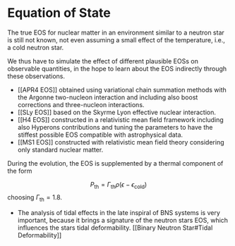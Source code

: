 # Equation of State

The true EOS for nuclear matter in an environment similar to a neutron star is still not known, not even assuming a small effect of the temperature, i.e., a cold neutron star.

We thus have to simulate the effect of different plausible EOSs on observable quantities, in the hope to learn about the EOS indirectly through these observations.

- [[APR4 EOS]] obtained using variational chain summation methods with the Argonne two-nucleon interaction and including also boost corrections and three-nucleon interactions.
- [[SLy EOS]] based on the Skyrme Lyon effective nuclear interaction.
- [[H4 EOS]] constructed in a relativistic mean field framework including also Hyperons contributions and tuning the parameters to have the stiffest possible EOS compatible with astrophysical data.
- [[MS1 EOS]] constructed with relativistic mean field theory considering only standard nuclear matter.

During the evolution, the EOS is supplemented by a thermal component of the form

$$
P_{\mathrm{th}}=\Gamma_{\mathrm{th}} \rho\left(\epsilon-\epsilon_{\mathrm{cold}}\right)
$$
choosing $\Gamma_{\mathrm{th}}=1.8$.

- The analysis of tidal effects in the late inspiral of BNS systems is very important, because it brings a signature of the neutron stars EOS, which influences the stars tidal deformability. [[Binary Neutron Star#Tidal Deformability]]